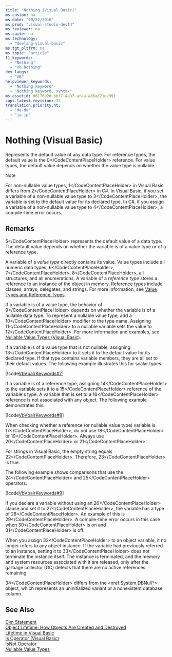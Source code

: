 ```yaml
---
title: "Nothing (Visual Basic)"
ms.custom: na
ms.date: "09/22/2016"
ms.prod: "visual-studio-dev14"
ms.reviewer: na
ms.suite: na
ms.technology: 
  - "devlang-visual-basic"
ms.tgt_pltfrm: na
ms.topic: "article"
f1_keywords: 
  - "Nothing"
  - "vb.Nothing"
dev_langs: 
  - "VB"
helpviewer_keywords: 
  - "Nothing keyword"
  - "Nothing keyword, syntax"
ms.assetid: 06176e2d-bbf7-4a37-afaa-a86ad21ee99f
caps.latest.revision: 35
translation.priority.ht: 
  - "de-de"
  - "ja-jp"
---
```

# Nothing (Visual Basic)
Represents the default value of any data type. For reference types, the default value is the <CodeContentPlaceHolder>0\</CodeContentPlaceHolder> reference. For value types, the default value depends on whether the value type is nullable.  
  
> [!NOTE]
>  For non-nullable value types, <CodeContentPlaceHolder>1\</CodeContentPlaceHolder> in Visual Basic differs from <CodeContentPlaceHolder>2\</CodeContentPlaceHolder> in C#. In Visual Basic, if you set a variable of a non-nullable value type to <CodeContentPlaceHolder>3\</CodeContentPlaceHolder>, the variable is set to the default value for its declared type. In C#, if you assign a variable of a non-nullable value type to <CodeContentPlaceHolder>4\</CodeContentPlaceHolder>, a compile-time error occurs.  
  
## Remarks  
 <CodeContentPlaceHolder>5\</CodeContentPlaceHolder> represents the default value of a data type. The default value depends on whether the variable is of a value type or of a reference type.  
  
 A variable of a *value type* directly contains its value. Value types include all numeric data types, <CodeContentPlaceHolder>6\</CodeContentPlaceHolder>, <CodeContentPlaceHolder>7\</CodeContentPlaceHolder>, <CodeContentPlaceHolder>8\</CodeContentPlaceHolder>, all structures, and all enumerations. A variable of a *reference type* stores a reference to an instance of the object in memory. Reference types include classes, arrays, delegates, and strings. For more information, see [Value Types and Reference Types](../vs140/value-types-and-reference-types.md).  
  
 If a variable is of a value type, the behavior of <CodeContentPlaceHolder>9\</CodeContentPlaceHolder> depends on whether the variable is of a nullable data type. To represent a nullable value type, add a <CodeContentPlaceHolder>10\</CodeContentPlaceHolder> modifier to the type name. Assigning <CodeContentPlaceHolder>11\</CodeContentPlaceHolder> to a nullable variable sets the value to <CodeContentPlaceHolder>12\</CodeContentPlaceHolder>. For more information and examples, see [Nullable Value Types (Visual Basic)](../vs140/nullable-value-types--visual-basic-.md).  
  
 If a variable is of a value type that is not nullable, assigning <CodeContentPlaceHolder>13\</CodeContentPlaceHolder> to it sets it to the default value for its declared type. If that type contains variable members, they are all set to their default values. The following example illustrates this for scalar types.  
  
 [!code[VbVbalrKeywords#7](../vs140/codesnippet/VisualBasic/nothing--visual-basic-_1.vb)]  
  
 If a variable is of a reference type, assigning <CodeContentPlaceHolder>14\</CodeContentPlaceHolder> to the variable sets it to a <CodeContentPlaceHolder>15\</CodeContentPlaceHolder> reference of the variable's type. A variable that is set to a <CodeContentPlaceHolder>16\</CodeContentPlaceHolder> reference is not associated with any object. The following example demonstrates this.  
  
 [!code[VbVbalrKeywords#8](../vs140/codesnippet/VisualBasic/nothing--visual-basic-_2.vb)]  
  
 When checking whether a reference (or nullable value type) variable is <CodeContentPlaceHolder>17\</CodeContentPlaceHolder>, do not use <CodeContentPlaceHolder>18\</CodeContentPlaceHolder> or <CodeContentPlaceHolder>19\</CodeContentPlaceHolder>. Always use <CodeContentPlaceHolder>20\</CodeContentPlaceHolder> or <CodeContentPlaceHolder>21\</CodeContentPlaceHolder>.  
  
 For strings in Visual Basic, the empty string equals <CodeContentPlaceHolder>22\</CodeContentPlaceHolder>. Therefore, <CodeContentPlaceHolder>23\</CodeContentPlaceHolder> is true.  
  
 The following example shows comparisons that use the <CodeContentPlaceHolder>24\</CodeContentPlaceHolder> and <CodeContentPlaceHolder>25\</CodeContentPlaceHolder> operators.  
  
 [!code[VbVbalrKeywords#9](../vs140/codesnippet/VisualBasic/nothing--visual-basic-_3.vb)]  
  
 If you declare a variable without using an <CodeContentPlaceHolder>26\</CodeContentPlaceHolder> clause and set it to <CodeContentPlaceHolder>27\</CodeContentPlaceHolder>, the variable has a type of <CodeContentPlaceHolder>28\</CodeContentPlaceHolder>. An example of this is <CodeContentPlaceHolder>29\</CodeContentPlaceHolder>. A compile-time error occurs in this case when <CodeContentPlaceHolder>30\</CodeContentPlaceHolder> is on and <CodeContentPlaceHolder>31\</CodeContentPlaceHolder> is off.  
  
 When you assign <CodeContentPlaceHolder>32\</CodeContentPlaceHolder> to an object variable, it no longer refers to any object instance. If the variable had previously referred to an instance, setting it to <CodeContentPlaceHolder>33\</CodeContentPlaceHolder> does not terminate the instance itself. The instance is terminated, and the memory and system resources associated with it are released, only after the garbage collector (GC) detects that there are no active references remaining.  
  
 <CodeContentPlaceHolder>34\</CodeContentPlaceHolder> differs from the \<xref:System.DBNull*> object, which represents an uninitialized variant or a nonexistent database column.  
  
## See Also  
 [Dim Statement](../vs140/dim-statement--visual-basic-.md)   
 [Object Lifetime: How Objects Are Created and Destroyed](../vs140/object-lifetime--how-objects-are-created-and-destroyed--visual-basic-.md)   
 [Lifetime in Visual Basic](../vs140/lifetime-in-visual-basic.md)   
 [Is Operator (Visual Basic)](../vs140/is-operator--visual-basic-.md)   
 [IsNot Operator](../vs140/isnot-operator--visual-basic-.md)   
 [Nullable Value Types](../vs140/nullable-value-types--visual-basic-.md)